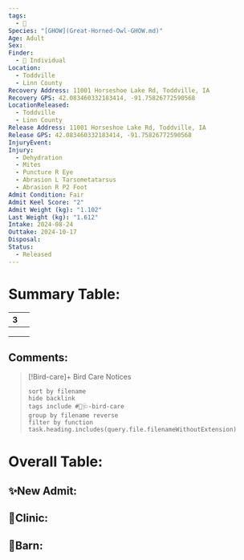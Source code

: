 ```yaml
---
tags:
  - 🦅
Species: "[GHOW](Great-Horned-Owl-GHOW.md)"
Age: Adult
Sex: 
Finder:
  - 🧑 Individual
Location:
  - Toddville
  - Linn County
Recovery Address: 11001 Horseshoe Lake Rd, Toddville, IA
Recovery GPS: 42.083460332183414, -91.75826772590568
LocationReleased:
  - Toddville
  - Linn County
Release Address: 11001 Horseshoe Lake Rd, Toddville, IA
Release GPS: 42.083460332183414, -91.75826772590568
InjuryEvent: 
Injury:
  - Dehydration
  - Mites
  - Puncture R Eye
  - Abrasion L Tarsometatarsus
  - Abrasion R P2 Foot
Admit Condition: Fair
Admit Keel Score: "2"
Admit Weight (kg): "1.102"
Last Weight (kg): "1.612"
Intake: 2024-08-24
Outtake: 2024-10-17
Disposal: 
Status:
  - Released
---
```


# Summary Table:

<div><table class="dataview table-view-table"><thead class="table-view-thead"><tr class="table-view-tr-header"><th class="table-view-th"><span></span><span class="dataview small-text">3</span></th><th class="table-view-th"><span></span></th></tr></thead><tbody class="table-view-tbody"><tr><td><span></span></td><td><span></span></td></tr><tr><td><span></span></td><td><span></span></td></tr><tr><td><span></span></td><td><span></span></td></tr></tbody></table></div>

## Comments:

> [!Bird-care]+ Bird Care Notices
>   ```tasks 
>   sort by filename
>   hide backlink
>   tags include #🦅🩺-bird-care 
>   group by filename reverse
>   filter by function task.heading.includes(query.file.filenameWithoutExtension)
>   ```

# Overall Table:

## ✨New Admit:



## 🏥Clinic:



## 🏡Barn:


